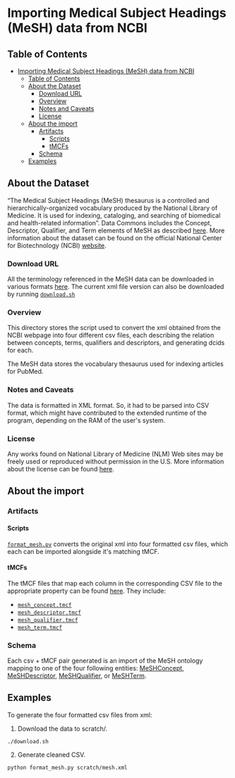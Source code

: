 # Importing Medical Subject Headings (MeSH) data from NCBI

## Table of Contents

- [Importing Medical Subject Headings (MeSH) data from NCBI](#importing-medical-subject-headings-mesh-data-from-ncbi)
  - [Table of Contents](#table-of-contents)
  - [About the Dataset](#about-the-dataset)
    - [Download URL](#download-url)
    - [Overview](#overview)
    - [Notes and Caveats](#notes-and-caveats)
    - [License](#license)
  - [About the import](#about-the-import)
    - [Artifacts](#artifacts)
      - [Scripts](#scripts)
      - [tMCFs](#tmcfs)
     - [Schema](#schema)
  - [Examples](#examples)

## About the Dataset

“The Medical Subject Headings (MeSH) thesaurus is a controlled and hierarchically-organized vocabulary produced by the National Library of Medicine. It is used for indexing, cataloging, and searching of biomedical and health-related information”. Data Commons includes the Concept, Descriptor, Qualifier, and Term elements of MeSH as described [here](https://www.nlm.nih.gov/mesh/xml_data_elements.html). More information about the dataset can be found on the official National Center for Biotechnology (NCBI) [website](https://www.ncbi.nlm.nih.gov/mesh/).

### Download URL

All the terminology referenced in the MeSH data can be downloaded in various formats [here](https://www.nlm.nih.gov/databases/download/mesh.html). The current xml file version can also be downloaded by running [`download.sh`](download.sh)

### Overview

This directory stores the script used to convert the xml obtained from the NCBI webpage into four different csv files, each describing the relation between concepts, terms, qualifiers and descriptors, and generating dcids for each.

The MeSH data stores the vocabulary thesaurus used for indexing articles for PubMed.

### Notes and Caveats

The data is formatted in XML format. So, it had to be parsed into CSV format, which might have contributed to the extended runtime of the program, depending on the RAM of the user's system.

### License

Any works found on National Library of Medicine (NLM) Web sites may be freely used or reproduced without permission in the U.S. More information about the license can be found [here](https://www.nlm.nih.gov/web_policies.html).

## About the import

### Artifacts

#### Scripts

[`format_mesh.py`](format_mesh.py) converts the original xml into four formatted csv files, which each can be imported alongside it's matching tMCF. 

#### tMCFs

The tMCF files that map each column in the corresponding CSV file to the appropriate property can be found [here](tmcf). They include:
  * [`mesh_concept.tmcf`](tmcf/mesh_concept.tmcf)
  * [`mesh_descriptor.tmcf`](tmcf/mesh_descriptor.tmcf)
  * [`mesh_qualifier.tmcf`](tmcf/mesh_qualifier.tmcf)
  * [`mesh_term.tmcf`](tmcf/mesh_term.tmcf)

### Schema

Each csv + tMCF pair generated is an import of the MeSH ontology mapping to one of the four following entities: [MeSHConcept](https://datacommons.org/browser/MeSHConcept), [MeSHDescriptor](https://datacommons.org/browser/MeSHDescriptor), [MeSHQualifier](https://datacommons.org/browser/MeSHQualifier), or [MeSHTerm](https://datacommons.org/browser/MeSHTerm).

## Examples

To generate the four formatted csv files from xml:

1. Download the data to scratch/.

```
./download.sh
```

2. Generate cleaned CSV.

```
python format_mesh.py scratch/mesh.xml
```
